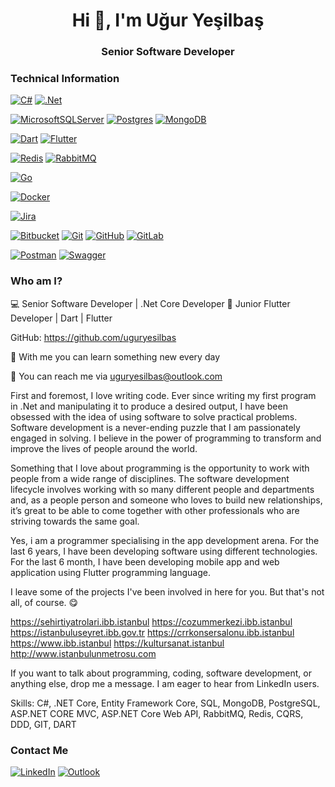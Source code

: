 <h1 align="center">Hi 👋, I'm Uğur Yeşilbaş</h1>
<h3 align="center">Senior Software Developer </h3>



### Technical Information

[![C#](https://img.shields.io/badge/c%23-%23239120.svg?style=for-the-badge&logo=c-sharp&logoColor=white)](https://docs.microsoft.com/en-us/dotnet/csharp/)
[![.Net](https://img.shields.io/badge/.NET-5C2D91?style=for-the-badge&logo=.net&logoColor=white)](https://dotnet.microsoft.com/en-us/)

[![MicrosoftSQLServer](https://img.shields.io/badge/Microsoft%20SQL%20Sever-CC2927?style=for-the-badge&logo=microsoft%20sql%20server&logoColor=white)](https://www.microsoft.com/en-us/sql-server)
[![Postgres](https://img.shields.io/badge/postgres-%23316192.svg?style=for-the-badge&logo=postgresql&logoColor=white)](https://www.postgresql.org/)
[![MongoDB](https://img.shields.io/badge/MongoDB-%234ea94b.svg?style=for-the-badge&logo=mongodb&logoColor=white)](https://www.mongodb.com/)
 
[![Dart](https://img.shields.io/badge/dart-%230175C2.svg?style=for-the-badge&logo=dart&logoColor=white)](https://dart.dev/)
[![Flutter](https://img.shields.io/badge/Flutter-%2302569B.svg?style=for-the-badge&logo=Flutter&logoColor=white)](https://flutter.dev/)
  
[![Redis](https://img.shields.io/badge/redis-%23DD0031.svg?style=for-the-badge&logo=redis&logoColor=white)](https://redis.io/)
[![RabbitMQ](https://img.shields.io/badge/RabbitMq-FF6C37?style=for-the-badge&logo=RabbitMq&logoColor=white)](https://www.rabbitmq.com/)

[![Go](https://img.shields.io/badge/go-%2300ADD8.svg?style=for-the-badge&logo=go&logoColor=white)](https://go.dev/)
  
[![Docker](https://img.shields.io/badge/docker-%230db7ed.svg?style=for-the-badge&logo=docker&logoColor=white)](https://www.docker.com/)
 
[![Jira](https://img.shields.io/badge/jira-%230A0FFF.svg?style=for-the-badge&logo=jira&logoColor=white)](https://www.atlassian.com/software/jira)

[![Bitbucket](https://img.shields.io/badge/bitbucket-%230047B3.svg?style=for-the-badge&logo=bitbucket&logoColor=white)](https://bitbucket.org/)
[![Git](https://img.shields.io/badge/git-%23F05033.svg?style=for-the-badge&logo=git&logoColor=white)](https://git-scm.com/)
[![GitHub](https://img.shields.io/badge/github-%23121011.svg?style=for-the-badge&logo=github&logoColor=white)](https://github.com/uguryesilbas/)
[![GitLab](https://img.shields.io/badge/gitlab-%23181717.svg?style=for-the-badge&logo=gitlab&logoColor=white)](https://about.gitlab.com/)
  
[![Postman](https://img.shields.io/badge/Postman-FF6C37?style=for-the-badge&logo=postman&logoColor=white)](https://www.postman.com/)
[![Swagger](https://img.shields.io/badge/-Swagger-%23Clojure?style=for-the-badge&logo=swagger&logoColor=white)](https://swagger.io/)

### Who am I?

💻 Senior Software Developer | .Net Core Developer 
📱 Junior Flutter Developer | Dart | Flutter

GitHub: https://github.com/uguryesilbas

🌱 With me you can learn something new every day

💌 You can reach me via uguryesilbas@outlook.com

First and foremost, I love writing code. Ever since writing my first program in .Net and manipulating it to produce a desired output, I have been obsessed with the idea of using software to solve practical problems. Software development is a never-ending puzzle that I am passionately engaged in solving. I believe in the power of programming to transform and improve the lives of people around the world.

Something that I love about programming is the opportunity to work with people from a wide range of disciplines. The software development lifecycle involves working with so many different people and departments and, as a people person and someone who loves to build new relationships, it’s great to be able to come together with other professionals who are striving towards the same goal.

Yes, i am a programmer specialising in the app development arena. For the last 6 years, I have been developing software using different technologies. For the last 6 month, I have been developing mobile app and web application using Flutter programming language.

I leave some of the projects I've been involved in here for you. But that's not all, of course. 😋

https://sehirtiyatrolari.ibb.istanbul
https://cozummerkezi.ibb.istanbul
https://istanbuluseyret.ibb.gov.tr
https://crrkonsersalonu.ibb.istanbul
https://www.ibb.istanbul
https://kultursanat.istanbul
http://www.istanbulunmetrosu.com

If you want to talk about programming, coding, software development, or anything else, drop me a message. I am eager to hear from LinkedIn users.

Skills: C#, .NET Core, Entity Framework Core, SQL, MongoDB, PostgreSQL, ASP.NET CORE MVC, 
ASP.NET Core Web API, RabbitMQ, Redis, CQRS, DDD, GIT, DART

### Contact Me
[![LinkedIn](https://img.shields.io/badge/linkedin-%230077B5.svg?style=for-the-badge&logo=linkedin&logoColor=white)](https://www.linkedin.com/in/uguryesilbas/)
[![Outlook](https://img.shields.io/badge/Microsoft_Outlook-0078D4?style=for-the-badge&logo=microsoft-outlook&logoColor=white)](mailto:uguryesilbas@outlook.com)
